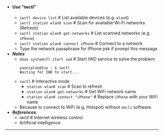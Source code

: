 - #### Use "iwctl"
    - `iwctl device list` # List available devices (e.g. `wlan0`)
    - `iwctl station wlan0 scan` # Scan for available Wi-Fi networks (Refresh)
    - `iwctl station wlan0 get-networks` # List scanned networks (e.g. `iPhone`)
    - `iwctl station wlan0 connect iPhone` # Connect to a network
    - Type the network passphrase for iPhone psk if prompt this message
- ***Notes***
    - `doas systemctl start iwd` # Start IWD service to solve the problem
      ```
      yaoniplan@tux ~ $ iwctl
      Waiting for IWD to start...
      ```
    - `iwctl` # Interactive mode
        - `station wlan0 scan` # Scan to refresh
        - `station wlan0 get-networks` # Get WiFi network name
        - `station wlan0 connect "iPhone"` # Replace `iPhone` with your WiFi name
    - Because to connect to WiFi (e.g. Hotspot) without `nmcli` software.
- ***References***
    - iwctl # Internet wireless control
    - Artificial intelligence
- ---
